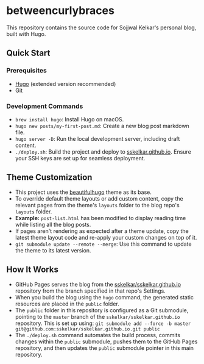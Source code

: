 # betweencurlybraces

This repository contains the source code for Sojjwal Kelkar's personal blog, built with Hugo.

## Quick Start

### Prerequisites
*   [Hugo](https://gohugo.io/installation/) (extended version recommended)
*   Git

### Development Commands
*   `brew install hugo`: Install Hugo on macOS.
*   `hugo new posts/my-first-post.md`: Create a new blog post markdown file.
*   `hugo server -D`: Run the local development server, including draft content.
*   `./deploy.sh`: Build the project and deploy to [sskelkar.github.io](https://github.com/sskelkar/sskelkar.github.io). Ensure your SSH keys are set up for seamless deployment.

## Theme Customization

*   This project uses the [beautifulhugo](https://github.com/halogenica/beautifulhugo) theme as its base.
*   To override default theme layouts or add custom content, copy the relevant pages from the theme's `layouts` folder to the blog repo's `layouts` folder.
*   **Example:** `post-list.html` has been modified to display reading time while listing all the blog posts.
*   If pages aren't rendering as expected after a theme update, copy the latest theme layout code and re-apply your custom changes on top of it.
*   `git submodule update --remote --merge`: Use this command to update the theme to its latest version.

## How It Works

*   GitHub Pages serves the blog from the [sskelkar/sskelkar.github.io](https://github.com/sskelkar/sskelkar.github.io) repository from the branch specified in that repo's Settings.
*   When you build the blog using the `hugo` command, the generated static resources are placed in the `public` folder.
*   The `public` folder in this repository is configured as a Git submodule, pointing to the `master` branch of the `sskelkar/sskelkar.github.io` repository. This is set up using:
    `git submodule add --force -b master git@github.com:sskelkar/sskelkar.github.io.git public`
*   The `./deploy.sh` command automates the build process, commits changes within the `public` submodule, pushes them to the GitHub Pages repository, and then updates the `public` submodule pointer in this main repository.